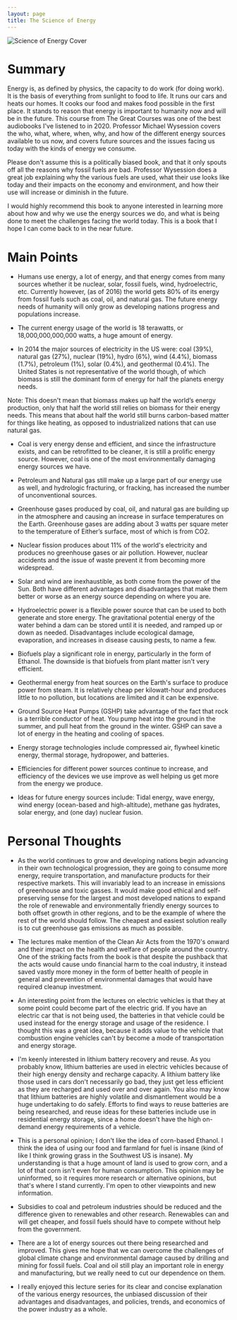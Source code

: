 ```yaml
---
layout: page
title: The Science of Energy
---
```



![Science of Energy Cover](http://gabrielpenner.com/Books/scienceofenergy/images/soeimage.jpg)


# Summary

Energy is, as defined by physics, the capacity to do work (for doing work). It is the basis of everything from sunlight to food to life. It runs our cars and heats our homes. It cooks our food and makes food possible in the first place. It stands to reason that energy is important to humanity now and will be in the future. This course from The Great Courses was one of the best audiobooks I've listened to in 2020. Professor Michael Wysession covers the who, what, where, when, why, and how of the different energy sources available to us now, and covers future sources and the issues facing us today with the kinds of energy we consume.

Please don't assume this is a politically biased book, and that it only spouts off all the reasons why fossil fuels are bad. Professor Wysession does a great job explaining why the various fuels are used, what their use looks like today and their impacts on the economy and environment, and how their use will increase or diminish in the future.

I would highly recommend this book to anyone interested in learning more about how and why we use the energy sources we do, and what is being done to meet the challenges facing the world today. This is a book that I hope I can come back to in the near future.

# Main Points

- Humans use energy, a lot of energy, and that energy comes from many sources whether it be nuclear, solar, fossil fuels, wind, hydroelectric, etc. Currently however, (as of 2016) the world gets 80% of its energy from fossil fuels such as coal, oil, and natural gas. The future energy needs of humanity will only grow as developing nations progress and populations increase.

- The current energy usage of the world is 18 terawatts, or 18,000,000,000,000 watts, a huge amount of energy.

- In 2014 the major sources of electricity in the US were: coal (39%), natural gas (27%), nuclear (19%), hydro (6%), wind (4.4%), biomass (1.7%), petroleum (1%), solar (0.4%), and geothermal (0.4%). The United States is not representative of the world though, of which biomass is still the dominant form of energy for half the planets energy needs.

Note: This doesn't mean that biomass makes up half the world’s energy production, only that half the world still relies on biomass for their energy needs. This means that about half the world still burns carbon-based matter for things like heating, as opposed to industrialized nations that can use natural gas.

- Coal is very energy dense and efficient, and since the infrastructure exists, and can be retrofitted to be cleaner, it is still a prolific energy source. However, coal is one of the most environmentally damaging energy sources we have. 

- Petroleum and Natural gas still make up a large part of our energy use as well, and hydrologic fracturing, or fracking, has increased the number of unconventional sources.

- Greenhouse gases produced by coal, oil, and natural gas are building up in the atmosphere and causing an increase in surface temperatures on the Earth. Greenhouse gases are adding about 3 watts per square meter to the temperature of Either’s surface, most of which is from CO2.

- Nuclear fission produces about 11% of the world's electricity and produces no greenhouse gases or air pollution. However, nuclear accidents and the issue of waste prevent it from becoming more widespread.

- Solar and wind are inexhaustible, as both come from the power of the Sun. Both have different advantages and disadvantages that make them better or worse as an energy source depending on where you are.

- Hydroelectric power is a flexible power source that can be used to both generate and store energy. The gravitational potential energy of the water behind a dam can be stored until it is needed, and ramped up or down as needed. Disadvantages include ecological damage, evaporation, and increases in disease causing pests, to name a few.

- Biofuels play a significant role in energy, particularly in the form of Ethanol. The downside is that biofuels from plant matter isn't very efficient.

- Geothermal energy from heat sources on the Earth's surface to produce power from steam. It is relatively cheap per kilowatt-hour and produces little to no pollution, but locations are limited and it can be expensive.

- Ground Source Heat Pumps (GSHP) take advantage of the fact that rock is a terrible conductor of heat. You pump heat into the ground in the summer, and pull heat from the ground in the winter. GSHP can save a lot of energy in the heating and cooling of spaces.

- Energy storage technologies include compressed air, flywheel kinetic energy, thermal storage, hydropower, and batteries.

- Efficiencies for different power sources continue to increase, and efficiency of the devices we use improve as well helping us get more from the energy we produce.

- Ideas for future energy sources include: Tidal energy, wave energy, wind energy (ocean-based and high-altitude), methane gas hydrates, solar energy, and (one day) nuclear fusion.


# Personal Thoughts

- As the world continues to grow and developing nations begin advancing in their own technological progression, they are going to consume more energy, require transportation, and manufacture products for their respective markets. This will invariably lead to an increase in emissions of greenhouse and toxic gasses. It would make good ethical and self-preserving sense for the largest and most developed nations to expand the role of renewable and environmentally friendly energy sources to both offset growth in other regions, and to be the example of where the rest of the world should follow. The cheapest and easiest solution really is to cut greenhouse gas emissions as much as possible.

- The lectures make mention of the Clean Air Acts from the 1970's onward and their impact on the health and welfare of people around the country. One of the striking facts from the book is that despite the pushback that the acts would cause undo financial harm to the coal industry, it instead saved vastly more money in the form of better health of people in general and prevention of environmental damages that would have required cleanup investment. 

- An interesting point from the lectures on electric vehicles is that they at some point could become part of the electric grid. If you have an electric car that is not being used, the batteries in that vehicle could be used instead for the energy storage and usage of the residence. I thought this was a great idea, because it adds value to the vehicle that combustion engine vehicles can't by become a mode of transportation and energy storage.

- I'm keenly interested in lithium battery recovery and reuse. As you probably know, lithium batteries are used in electric vehicles because of their high energy density and recharge capacity. A lithium battery like those used in cars don't necessarily go bad, they just get less efficient as they are recharged and used over and over again. You also may know that lithium batteries are highly volatile and dismantlement would be a huge undertaking to do safely. Efforts to find ways to reuse batteries are being researched, and reuse ideas for these batteries include use in residential energy storage, since a home doesn't have the high on-demand energy requirements of a vehicle.

- This is a personal opinion; I don't like the idea of corn-based Ethanol. I think the idea of using our food and farmland for fuel is insane (kind of like I think growing grass in the Southwest US is insane). My understanding is that a huge amount of land is used to grow corn, and a lot of that corn isn't even for human consumption. This opinion may be uninformed, so it requires more research or alternative opinions, but that's where I stand currently. I'm open to other viewpoints and new information. 

- Subsidies to coal and petroleum industries should be reduced and the difference given to renewables and other research. Renewables can and will get cheaper, and fossil fuels should have to compete without help from the government.

- There are a lot of energy sources out there being researched and improved. This gives me hope that we can overcome the challenges of global climate change and environmental damage caused by drilling and mining for fossil fuels. Coal and oil still play an important role in energy and manufacturing, but we really need to cut our dependence on them. 

- I really enjoyed this lecture series for its clear and concise explanation of the various energy resources, the unbiased discussion of their advantages and disadvantages, and policies, trends, and economics of the power industry as a whole.
